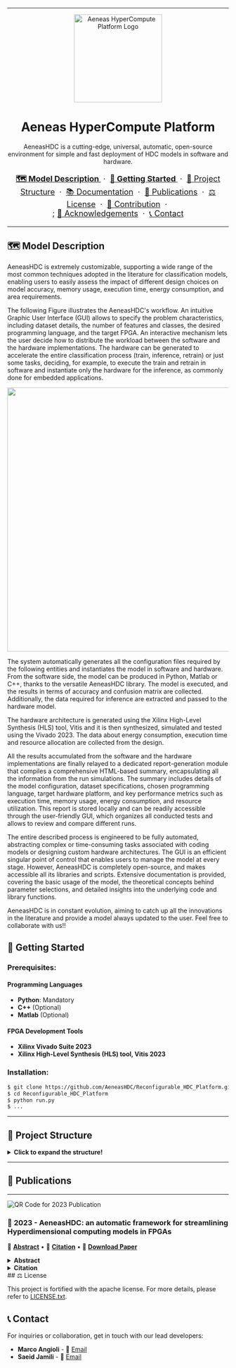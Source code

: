 
---

<p align="center">
  <img src="./doc/.img/logo/AeneasHDC.png" alt="Aeneas HyperCompute Platform Logo" width="200">
</p>

<h1 align="center">Aeneas HyperCompute Platform</h1>

<p align="center">
AeneasHDC is a cutting-edge, universal, automatic, open-source environment for simple and fast deployment of HDC models in software and hardware.  
</p>

<p align="left">

<p align="center" style="font-size: 18px;">
    <a href="#-getting-started" style="font-weight: bold;">🗺️ Model Description </a> &nbsp;·&nbsp;
    <a href="#-getting-started" style="font-weight: bold;">🚀 Getting Started </a> &nbsp;·&nbsp;
    <a href="#-project-structure">📂 Project Structure</a> &nbsp;·&nbsp;
    <a href="#-documentation">📚 Documentation</a> &nbsp;·&nbsp;
    <a href="#-publications">📜 Publications</a> &nbsp;·&nbsp;
    <a href="#-license">⚖️ License</a> &nbsp;·&nbsp;
    <a href="#-contribution">🤝 Contribution</a> &nbsp;·&nbsp; </br>;
    <a href="#-acknowledgements">🌟 Acknowledgements</a> &nbsp;·&nbsp;
    <a href="#-contact">📞 Contact</a>
</p>

---

## 🗺️ Model Description
AeneasHDC is extremely customizable, supporting a wide range of the most common techniques adopted in the literature for classification models, enabling users to easily assess the impact of different design choices on model accuracy, memory usage, execution time, energy consumption, and area requirements.
    
The following Figure illustrates the AeneasHDC's workflow. An intuitive Graphic User Interface (GUI) allows to specify the problem characteristics, including dataset details, the number of features and classes, the desired programming language, and the target FPGA. An interactive mechanism lets the user decide how to distribute the workload between the software and the hardware implementations. The hardware can be generated to accelerate the entire classification process (train, inference, retrain) or just some tasks, deciding, for example, to execute the train and retrain in software and instantiate only the hardware for the inference, as commonly done for embedded applications.
<p align="center">
  <img src="./doc/.img/theory/Aeneas_model.png" width="600">
</p>
    
The system automatically generates all the configuration files required by the following entities and instantiates the model in software and hardware. 
From the software side, the model can be produced in Python, Matlab or C++, thanks to the versatile AeneasHDC library. The model is executed, and the results in terms of accuracy and confusion matrix are collected. Additionally, the data required for inference are extracted and passed to the hardware model.
    
The hardware architecture is generated using the Xilinx High-Level Synthesis (HLS) tool, Vitis and it is then synthesized, simulated and tested using the Vivado 2023. The data about energy consumption, execution time and resource allocation are collected from the design.
    
All the results accumulated from the software and the hardware implementations are finally relayed to a dedicated report-generation module that compiles a comprehensive HTML-based summary, encapsulating all the information from the run simulations. The summary includes details of the model configuration, dataset specifications, chosen programming language, target hardware platform, and key performance metrics such as execution time, memory usage, energy consumption, and resource utilization.
This report is stored locally and can be readily accessible through the user-friendly GUI, which organizes all conducted tests and allows to review and compare different runs. 

The entire described process is engineered to be fully automated, abstracting complex or time-consuming tasks associated with coding models or designing custom hardware architectures. The GUI is an efficient singular point of control that enables users to manage the model at every stage. However, AeneasHDC is completely open-source, and makes accessible all its libraries and scripts. Extensive documentation is provided, covering the basic usage of the model, the theoretical concepts behind parameter selections, and detailed insights into the underlying code and library functions.
    
AeneasHDC is in constant evolution, aiming to catch up all the innovations in the literature and provide a model always updated to the user. Feel free to collaborate with us!!

</p>


## 🚀 Getting Started

### Prerequisites:

#### Programming Languages
- **Python**: Mandatory 
- **C++** (Optional)
- **Matlab** (Optional)

#### FPGA Development Tools
- **Xilinx Vivado Suite 2023**
- **Xilinx High-Level Synthesis (HLS) tool, Vitis 2023**

### Installation:
```bash
$ git clone https://github.com/AeneasHDC/Reconfigurable_HDC_Platform.git
$ cd Reconfigurable_HDC_Platform
$ python run.py
$ ...
```

---


## 📂 Project Structure

<details>
  <summary><strong>Click to expand the structure!</strong></summary>
  
```
Aeneas HyperCompute Platform/
│
├── LICENSE.txt
│
├── datasets/                # Diverse dataset collections.
│
├── doc/                     # Comprehensive documentation resources.
│
├── main/                    # Core functionalities and configurations.
│
├── out/                     # Resultant data and insights.
│
├── src/                     # Source code of the platform.
│
├── tools/                   # Auxiliary tools.
│
├── tests/                   # contain getting started and examples.
│
└── usr_config/              # Users Configuration.
```
</details>

---

## 📜 Publications

---

![QR Code for 2023 Publication](./qrcodes/2023_AeneasHyperCompute.png)

### 📘 **2023 - AeneasHDC: an automatic framework for streamlining Hyperdimensional computing models in FPGAs**

🔗 [**Abstract**](#abstract) • 🔗 [**Citation**](#citation) • 🔗 [**Download Paper**](./publications/2023_AeneasHyperCompute.pdf)

<details id="abstract">
  <summary><strong>Abstract</strong></summary>

  Hyperdimensional Computing (HDC) is an emerging bio-inspired computing paradigm, that models neural pattern activities using high-dimensional distributed representations. Unlike traditional AI models, HDC leverages extremely parallel, simple vector arithmetic operations. This computational efficiency and parallelism make HDC particularly suited for hardware implementations, especially as a lightweight energy-efficient solution for performing classification tasks on resource-constrained edge devices.
The HDC classification pipeline, including encoding, training, and comparison stages, has been extensively explored with various approaches in the literature. However, while these techniques are mainly oriented to improve the model accuracy, their influence on hardware parameters remains largely unexplored. This work presents AeneasHDC, the first universal, automatic, and open-source platform for the streamlined deployment of HDC models in both software and hardware with diverse configurable options. AeneasHDC supports an extensive range of techniques commonly adopted in literature, automates the design of hardware accelerators for HDC, and empowers users to easily assess the impact of different design choices on model accuracy, memory usage, execution time, energy consumption, and area requirements.
</details>

<details id="citation">
  <summary><strong>Citation</strong></summary>

  **Highlight and manually copy the citation format of your choice.**

  - **BibTeX**: 
    ```
    @article{, 
    author = "", 
    title = "", 
    journal = "", 
    year = "", 
    volume = "", 
    pages = ""
    }
    ```

  - **APA**: 
    ```
    ......
    ```

  - **MLA**: 
    ```
    ......
    ```

  - **Chicago**: 
    ```
    ......
    ```
</details>
## ⚖️ License

This project is fortified with the apache license. For more details, please refer to [LICENSE.txt](./LICENSE.txt).


## 📞 Contact

For inquiries or collaboration, get in touch with our lead developers:

- **Marco Angioli** - 📧 [Email](mailto:marco.angioli@uniroma1.it)
- **Saeid Jamili** - 📧 [Email](mailto:saeid.jamili@uniroma1.it)

